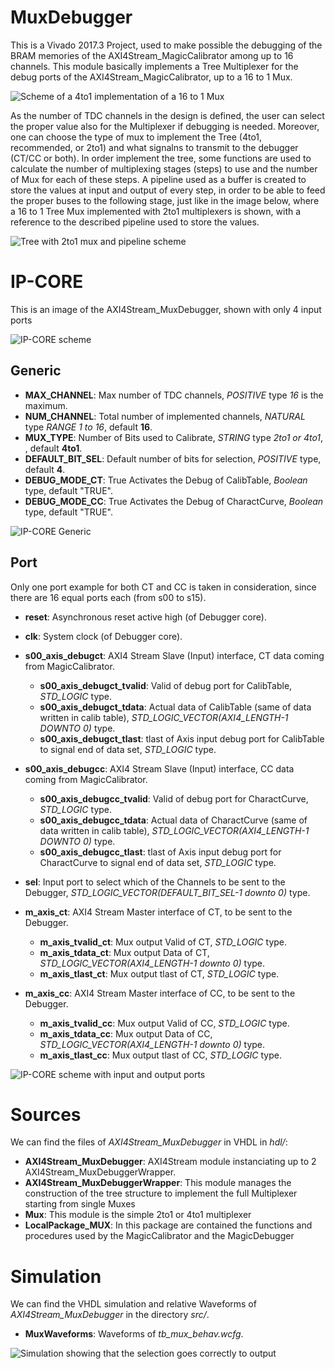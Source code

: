 # MuxDebugger
This is a Vivado 2017.3 Project, used to make possible the debugging of the BRAM memories of the AXI4Stream_MagicCalibrator among up to 16 channels.
This module basically implements a Tree Multiplexer for the debug ports of the AXI4Stream_MagicCalibrator, up to a 16 to 1 Mux.

![Scheme of a 4to1 implementation of a 16 to 1 Mux ](doc/img/Mux16to1base4.svg)

As the number of TDC channels in the design is defined, the user can select the proper value also for the Multiplexer if debugging is needed.
Moreover, one can choose the type of mux to implement the Tree (4to1, recommended, or 2to1) and what signalns to transmit to the debugger (CT/CC or both).
In order implement the tree, some functions are used to calculate the number of multiplexing stages (steps) to use and the number of Mux for each of these steps.
A pipeline used as a buffer is created to store the values at input and output of every step, in order to be able to feed the proper buses to the following stage, just like in the image below, where a 16 to 1 Tree Mux implemented with 2to1 multiplexers is shown, with a reference to the described pipeline used to store the values.

![Tree with 2to1 mux and pipeline scheme](doc/img/TreeMux_Pipe.svg)

# IP-CORE

This is an image of the AXI4Stream_MuxDebugger, shown with only 4 input ports

![IP-CORE scheme](doc/img/Mux_IPClosed.png)

## Generic

- **MAX_CHANNEL**: Max number of TDC channels, *POSITIVE* type *16* is the maximum.
- **NUM_CHANNEL**: Total number of implemented channels, *NATURAL* type *RANGE 1 to 16*, default **16**.
- **MUX_TYPE**: Number of Bits used to Calibrate, *STRING* type *2to1 or 4to1*, , default **4to1**.
- **DEFAULT_BIT_SEL**: Default number of bits for selection, *POSITIVE* type, default **4**.
- **DEBUG_MODE_CT**: True Activates the Debug of CalibTable, *Boolean* type, default "TRUE".
- **DEBUG_MODE_CC**: True Activates the Debug of CharactCurve, *Boolean* type, default "TRUE".

![IP-CORE Generic](doc/img/Generic.png)

## Port
Only one port example for both CT and CC is taken in consideration, since there are 16 equal ports each (from s00 to s15).

- **reset**: Asynchronous reset active high (of Debugger core).

- **clk**: System clock (of Debugger core).
- **s00_axis_debugct**: AXI4 Stream Slave (Input) interface, CT data coming from MagicCalibrator.
	- **s00_axis_debugct_tvalid**: Valid of debug port for CalibTable, *STD_LOGIC* type.
	- **s00_axis_debugct_tdata**: Actual data of CalibTable (same of data written in calib table), *STD_LOGIC_VECTOR(AXI4_LENGTH-1 DOWNTO 0)* type.
	- **s00_axis_debugct_tlast**: tlast of Axis input debug port for CalibTable to signal end of data set, *STD_LOGIC* type.

- **s00_axis_debugcc**: AXI4 Stream Slave (Input) interface, CC data coming from MagicCalibrator.
	- **s00_axis_debugcc_tvalid**: Valid of debug port for CharactCurve, *STD_LOGIC* type.
	- **s00_axis_debugcc_tdata**: Actual data of CharactCurve (same of data written in calib table), *STD_LOGIC_VECTOR(AXI4_LENGTH-1 DOWNTO 0)* type.
	- **s00_axis_debugcc_tlast**: tlast of Axis input debug port for CharactCurve to signal end of data set, *STD_LOGIC* type.

- **sel**: Input port to select which of the Channels to be sent to the Debugger, *STD_LOGIC_VECTOR(DEFAULT_BIT_SEL-1 downto 0)* type.

- **m_axis_ct**: AXI4 Stream Master interface of CT, to be sent to the Debugger.
	- **m_axis_tvalid_ct**: Mux output Valid of CT, *STD_LOGIC* type.
	- **m_axis_tdata_ct**: Mux output Data of CT, *STD_LOGIC_VECTOR(AXI4_LENGTH-1 downto 0)* type.
	- **m_axis_tlast_ct**: Mux output tlast of CT, *STD_LOGIC* type.

- **m_axis_cc**: AXI4 Stream Master interface of CC, to be sent to the Debugger.
	- **m_axis_tvalid_cc**: Mux output Valid of CC, *STD_LOGIC* type.
	- **m_axis_tdata_cc**: Mux output Data of CC, *STD_LOGIC_VECTOR(AXI4_LENGTH-1 downto 0)* type.
	- **m_axis_tlast_cc**: Mux output tlast of CC, *STD_LOGIC* type.



 ![IP-CORE scheme with input and output ports](doc/img/Mux_IPOpen.png)

# Sources

We can find the files of *AXI4Stream_MuxDebugger* in VHDL in *hdl/*:

- **AXI4Stream_MuxDebugger**: AXI4Stream module instanciating up to 2 AXI4Stream_MuxDebuggerWrapper.
- **AXI4Stream_MuxDebuggerWrapper**: This module manages the construction of the tree structure to implement the full Multiplexer starting from single Muxes
- **Mux**: This module is the simple 2to1 or 4to1 multiplexer
- **LocalPackage_MUX**: In this package are contained the functions and procedures used by the MagicCalibrator and the MagicDebugger


# Simulation

We can find the VHDL simulation and relative Waveforms of *AXI4Stream_MuxDebugger* in the directory *src/*.

 - **MuxWaveforms**: Waveforms of *tb_mux_behav.wcfg*.

![Simulation showing that the selection goes correctly to output](doc/img/Sim_mux.png)
